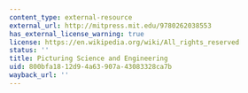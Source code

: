 ```yaml
---
content_type: external-resource
external_url: http://mitpress.mit.edu/9780262038553
has_external_license_warning: true
license: https://en.wikipedia.org/wiki/All_rights_reserved
status: ''
title: Picturing Science and Engineering
uid: 800bfa18-12d9-4a63-907a-43083328ca7b
wayback_url: ''
---
```

